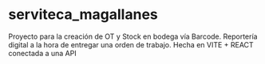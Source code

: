 # serviteca_magallanes
Proyecto para la creación de OT y Stock en bodega vía Barcode. Reportería digital a la hora de entregar una orden de trabajo. Hecha en VITE + REACT conectada a una API
